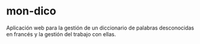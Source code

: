 # mon-dico
Aplicación web para la gestión de un diccionario de palabras desconocidas en francés y la gestión del trabajo con ellas.

